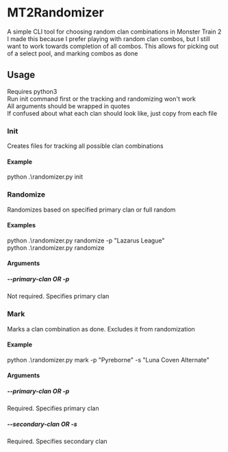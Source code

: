 # MT2Randomizer

A simple CLI tool for choosing random clan combinations in Monster Train 2  
I made this because I prefer playing with random clan combos, but I still want to work towards completion of all combos. This allows for picking out of a select pool, and marking combos as done

## Usage

Requires python3  
Run init command first or the tracking and randomizing won't work  
All arguments should be wrapped in quotes  
If confused about what each clan should look like, just copy from each file

### Init
Creates files for tracking all possible clan combinations
#### Example
python .\randomizer.py init

### Randomize
Randomizes based on specified primary clan or full random
#### Examples
python .\randomizer.py randomize -p "Lazarus League"  
python .\randomizer.py randomize
#### Arguments
##### --primary-clan OR -p
Not required. Specifies primary clan

### Mark
Marks a clan combination as done. Excludes it from randomization
#### Example
python .\randomizer.py mark -p "Pyreborne" -s "Luna Coven Alternate"
#### Arguments
##### --primary-clan OR -p
Required. Specifies primary clan
##### --secondary-clan OR -s
Required. Specifies secondary clan

